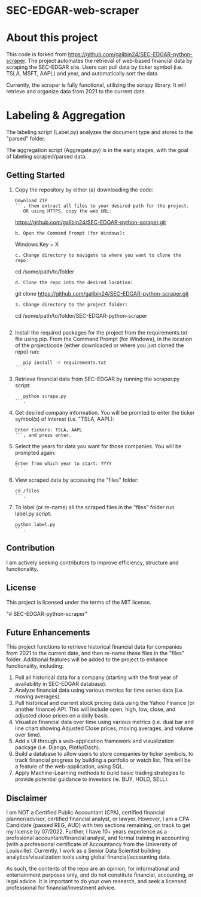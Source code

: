 # SEC-EDGAR-web-scraper
# About this project 

   This code is forked from https://github.com/galibin24/SEC-EDGAR-python-scraper. The project automates the retrieval of web-based financial data by scraping the SEC-EDGAR site. Users can pull data by ticker symbol (i.e. TSLA, MSFT, AAPL) and year, and automatically sort the data.
   
   Currently, the scraper is fully functional, utilizing the scrapy library. It will retrieve and organize data from 2021 to the current date.
   
# Labeling & Aggregation

   The labeling script (Label.py) analyzes the document type and stores to the "parsed" folder. 

   The aggregation script (Aggregate.py) is in the early stages, with the goal of labeling scraped/parsed data.
   
## Getting Started
   1. Copy the repository by either (a) downloading the code:
      ```
      Download ZIP
      ```, then extract all files to your desired path for the project.
         OR using HTTPS, copy the web URL:
         ```
         https://github.com/galibin24/SEC-EDGAR-python-scraper.git
         ```
         b. Open the Command Prompt (for Windows):
         ```
         Windows Key + X
         ```.
         c. Change directory to navigate to where you want to clone the repo:
         ```
         cd /some/path/to/folder
         ```.
         d. Clone the repo into the desired location:
         ```
         git clone https://github.com/galibin24/SEC-EDGAR-python-scraper.git
         ```.
         3. Change directory to the project folder:
         ```
         cd /some/path/to/folder/SEC-EDGAR-python-scraper
         ```.
      
   2. Install the required packages for the project from the requirements.txt file using pip. From the Command Prompt (for Windows), in the location of the project/code (either downloaded or where you just cloned the repo) run:
      ```
         pip install -r requirements.txt
      ```.
   3. Retrieve financial data from SEC-EDGAR by running the scraper.py script: 
      ```
         python scrape.py
      ```.
   4. Get desired company information. You will be promted to enter the ticker symbol(s) of interest (i.e. "TSLA, AAPL):
      ```
      Enter tickers: TSLA, AAPL
      ```, and press enter.
   5. Select the years for data you want for those companies. You will be prompted again:
      ```
      Enter from which year to start: YYYY
      ```.
   6. View scraped data by accessing the "files" folder:
      ```
      cd /files
      ```.   
   7. To label (or re-name) all the scraped files in the "files" folder run label.py script:
      ```
      python label.py
      ```.

## Contribution
I am actively seeking contributors to improve efficiency, structure and functionality.

## License

This project is licensed under the terms of the MIT license.

"# SEC-EDGAR-python-scraper" 

## Future Enhancements
This project functions to retrieve historical financial data for companies from 2021 to the current date, and then re-name these files in the "files" folder. Additional features will be added to the project to enhance functionality, including:
1. Pull all historical data for a company (starting with the first year of availability in SEC-EDGAR database).
2. Analyze financial data using various metrics for time series data (i.e. moving averages).
3. Pull historical and current stock pricing data using the Yahoo Finance (or another finance) API. This will include open, high, low, close, and adjusted close prices on a daily basis.
4. Visualize financial data over time using various metrics (i.e. dual bar and line chart showing Adjusted Close prices, moving averages, and volume over time). 
5. Add a UI through a web-application framework and visualization package (i.e. Django, Plotly/Dash). 
6. Build a database to allow users to store companies by ticker symbols, to track financial progress by building a portfolio or watch list. This will be a feature of the web-application, using SQL.
7. Apply Machine-Learning methods to build basic trading strategies to provide potential guidance to investors (ie. BUY, HOLD, SELL). 

## Disclaimer
I am NOT a Certified Public Accountant (CPA), certified financial planner/advisor, certified financial analyst, or lawyer. However, I am a CPA Candidate (passed REG, AUD) with two sections remaining, on track to get my license by 07/2022. Further, I have 10+ years experience as a profesional accountant/financial analyst, and formal training in accounting (with a professional certificate of Accountancy from the University of Louisville). Currently, I work as a Senior Data Scientist building analytics/visualization tools using global financial/accounting data. 

As such, the contents of the repo are an opinion, for informational and entertainment purposes only, and do not constitute financial, accounting, or legal advice. It is important to do your own research, and seek a licensed professional for financial/investment advice.